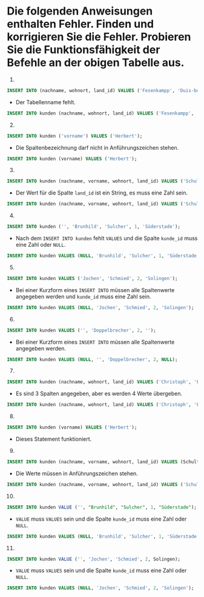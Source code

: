 # Die folgenden Anweisungen enthalten Fehler. Finden und korrigieren Sie die Fehler. Probieren Sie die Funktionsfähigkeit der Befehle an der obigen Tabelle aus.

1.

```sql
INSERT INTO (nachname, wohnort, land_id) VALUES ('Fesenkampp', 'Duis-burg', 3);
```

- Der Tabellenname fehlt.

```sql
INSERT INTO kunden (nachname, wohnort, land_id) VALUES ('Fesenkampp', 'Duis-burg', 3);
```

2.

```sql
INSERT INTO kunden ('vorname') VALUES ('Herbert');
```

- Die Spaltenbezeichnung darf nicht in Anführungszeichen stehen.

```sql
INSERT INTO kunden (vorname) VALUES ('Herbert');
```

3.

```sql
INSERT INTO kunden (nachname, vorname, wohnort, land_id) VALUES ('Schulter', 'Albert', 'Duisburg', 'Deutschland');
```

- Der Wert für die Spalte `land_id` ist ein String, es muss eine Zahl sein.

```sql
INSERT INTO kunden (nachname, vorname, wohnort, land_id) VALUES ('Schulter', 'Albert', 'Duisburg', 3);
```

4.

```sql
INSERT INTO kunden ('', 'Brunhild', 'Sulcher', 1, 'Süderstade');
```

- Nach dem `INSERT INTO kunden` fehlt `VALUES` und die Spalte `kunde_id` muss eine Zahl oder `NULL`.

```sql
INSERT INTO kunden VALUES (NULL, 'Brunhild', 'Sulcher', 1, 'Süderstade');
```

5.

```sql
INSERT INTO kunden VALUES ('Jochen', 'Schmied', 2, 'Solingen');
```

- Bei einer Kurzform eines `INSERT INTO` müssen alle Spaltenwerte angegeben werden und `kunde_id` muss eine Zahl sein.

```sql
INSERT INTO kunden VALUES (NULL, 'Jochen', 'Schmied', 2, 'Solingen');
```

6.

```sql
INSERT INTO kunden VALUES ('', 'Doppelbrecher', 2, '');
```

- Bei einer Kurzform eines `INSERT INTO` müssen alle Spaltenwerte angegeben werden.

```sql
INSERT INTO kunden VALUES (NULL, '', 'Doppelbrecher', 2, NULL);
```

7.

```sql
INSERT INTO kunden (nachname, wohnort, land_id) VALUES ('Christoph', 'Fesenkampp', 'Duisburg', 3);
```

- Es sind 3 Spalten angegeben, aber es werden 4 Werte übergeben.

```sql
INSERT INTO kunden (nachname, wohnort, land_id) VALUES ('Christoph', 'Fesenkampp', 3);
```

8.

```sql
INSERT INTO kunden (vorname) VALUES ('Herbert');
```

- Dieses Statement funktioniert.

9.

```sql
INSERT INTO kunden (nachname, vorname, wohnort, land_id) VALUES (Schulter, Albert, Duisburg, 1);
```

- Die Werte müssen in Anführungszeichen stehen.

```sql
INSERT INTO kunden (nachname, vorname, wohnort, land_id) VALUES ('Schulter', 'Albert', 'Duisburg', 1);
```

10.

```sql
INSERT INTO kunden VALUE ('', "Brunhild", "Sulcher", 1, "Süderstade");
```

- `VALUE` muss `VALUES` sein und die Spalte `kunde_id` muss eine Zahl oder `NULL`.

```sql
INSERT INTO kunden VALUES (NULL, 'Brunhild', 'Sulcher', 1, 'Süderstade');
```

11.

```sql
INSERT INTO kunden VALUE ('', 'Jochen', 'Schmied', 2, Solingen);
```

- `VALUE` muss `VALUES` sein und die Spalte `kunde_id` muss eine Zahl oder `NULL`.

```sql
INSERT INTO kunden VALUES (NULL, 'Jochen', 'Schmied', 2, 'Solingen');
```
